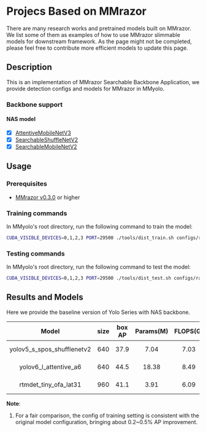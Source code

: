 # Projecs Based on MMrazor

There are many research works and pretrained models built on MMrazor. We list some of them as examples of how to use MMrazor slimmable models for downstream framework. As the page might not be completed, please feel free to contribute more efficient models to update this page.

## Description

This is an implementation of MMrazor Searchable Backbone Application, we provide detection configs and models for MMrazor in MMyolo.

### Backbone support

#### NAS model
- [x] [AttentiveMobileNetV3](https://github.com/open-mmlab/mmrazor/blob/dev-1.x/configs/_base_/nas_backbones/attentive_mobilenetv3_supernet.py)
- [x] [SearchableShuffleNetV2](https://github.com/open-mmlab/mmrazor/blob/dev-1.x/configs/_base_/nas_backbones/spos_shufflenet_supernet.py)
- [x] [SearchableMobileNetV2](https://github.com/open-mmlab/mmrazor/blob/dev-1.x/configs/_base_/nas_backbones/spos_mobilenet_supernet.py)

## Usage
### Prerequisites
- [MMrazor v0.3.0](https://github.com/open-mmlab/mmrazor/tree/v0.3.0) or higher

### Training commands
In MMyolo's root directory, run the following command to train the model:
```bash
CUDA_VISIBLE_DEVICES=0,1,2,3 PORT=29500 ./tools/dist_train.sh configs/razor_subnets/yolov5_s_spos_shufflenetv2_syncbn_8xb16-300e_coco.py
```

### Testing commands
In MMyolo's root directory, run the following command to test the model:
```bash
CUDA_VISIBLE_DEVICES=0,1,2,3 PORT=29500 ./tools/dist_test.sh configs/razor_subnets/yolov5_s_spos_shufflenetv2_syncbn_8xb16-300e_coco.py ${CHECKPOINT_PATH}
```


## Results and Models
Here we provide the baseline version of Yolo Series with NAS backbone.

|    Model    | size | box AP | Params(M) | FLOPS(G) |                      Config                        |                                                                                                                                                                 Download                                                                                                                                                                 |
| :---------: | :--: | :----: | :-------: | :------------------: | :-------------------------------------------------: | :--------------------------------------------------------------------------------------------------------------------------------------------------------------------------------------------------------------------------------------------------------------------------------------------------------------------------------------: |
| yolov5_s_spos_shufflenetv2 | 640  |  37.9  |    7.04    |   7.03   | [config](./yolov5_s_spos_shufflenetv2_syncbn_8xb16-300e_coco.py) | [model](https://openmmlab-share.oss-cn-hangzhou.aliyuncs.com/mmrazor/v1/spos/yolov5/yolov5_s_spos_shufflenetv2_syncbn_8xb16-300e_coco_20230109_155302-777fd6f1.pth) \| [log](https://openmmlab-share.oss-cn-hangzhou.aliyuncs.com/mmrazor/v1/spos/yolov5/yolov5_s_spos_shufflenetv2_syncbn_8xb16-300e_coco_20230109_155302-777fd6f1.json) |
| yolov6_l_attentive_a6   | 640  |  44.5  |   18.38   |  8.49   | [config](./yolov6_l_attentivenas_a6_d12_syncbn_fast_16xb16-300e_coco.py) |       [model](https://openmmlab-share.oss-cn-hangzhou.aliyuncs.com/mmrazor/v1/attentivenas/yolov6/yolov6_l_attentivenas_a6_d12_syncbn_fast_16xb16-300e_coco_20230108_174944-4970f0b7.pth) \| [log](https://openmmlab-share.oss-cn-hangzhou.aliyuncs.com/mmrazor/v1/attentivenas/yolov6/yolov6_l_attentivenas_a6_d12_syncbn_fast_16xb16-300e_coco_20230108_174944-4970f0b7.json)       |
| rtmdet_tiny_ofa_lat31   | 960  |  41.1  |   3.91    |   6.09   | [config](./rtmdet_tiny_ofa_lat31_syncbn_16xb16-300e_coco.py) |       [model](https://openmmlab-share.oss-cn-hangzhou.aliyuncs.com/mmrazor/v1/ofa/rtmdet/rtmdet_tiny_ofa_lat31_syncbn_16xb16-300e_coco_20230108_222141-24ff87dex.pth) \| [log](https://openmmlab-share.oss-cn-hangzhou.aliyuncs.com/mmrazor/v1/ofa/rtmdet/rtmdet_tiny_ofa_lat31_syncbn_16xb16-300e_coco_20230108_222141-24ff87de.json)       |

**Note**:

1. For a fair comparison, the config of training setting is consistent with the original model configuration, bringing about 0.2~0.5% AP improvement.
